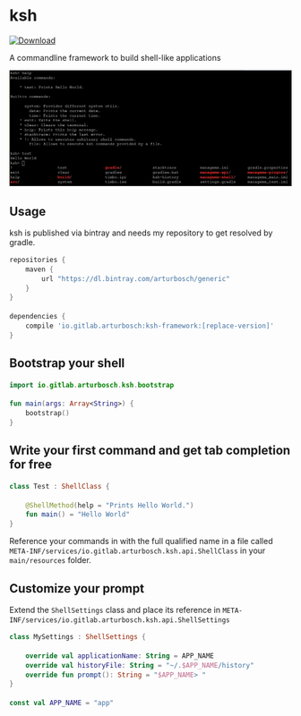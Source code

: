 # ksh
[ ![Download](https://api.bintray.com/packages/arturbosch/generic/ksh/images/download.svg) ](https://bintray.com/arturbosch/generic/ksh/_latestVersion)

A commandline framework to build shell-like applications

![ksh](/img/ksh.png "Ksh in Action")

## Usage

ksh is published via bintray and needs my repository to get resolved by gradle.

```groovy
repositories {
    maven {
        url "https://dl.bintray.com/arturbosch/generic"
    } 
}

dependencies {
    compile 'io.gitlab.arturbosch:ksh-framework:[replace-version]'
}
```

## Bootstrap your shell

```kotlin
import io.gitlab.arturbosch.ksh.bootstrap

fun main(args: Array<String>) {
    bootstrap()
}
```

## Write your first command and get tab completion for free

```kotlin
class Test : ShellClass {

    @ShellMethod(help = "Prints Hello World.")
    fun main() = "Hello World"
}
```

Reference your commands in with the full qualified name in a file called `META-INF/services/io.gitlab.arturbosch.ksh.api.ShellClass` in your `main/resources` folder.

## Customize your prompt

Extend the `ShellSettings` class and place its reference in `META-INF/services/io.gitlab.arturbosch.ksh.api.ShellSettings`

```kotlin
class MySettings : ShellSettings {

    override val applicationName: String = APP_NAME
    override val historyFile: String = "~/.$APP_NAME/history"
    override fun prompt(): String = "$APP_NAME> "
}

const val APP_NAME = "app"
```
